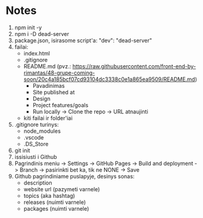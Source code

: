 # Notes

1. npm init -y
2. npm i -D dead-server
3. package.json, isirasome script'a:
   "dev": "dead-server"
4. failai:
    - index.html
    - .gitignore
    - README.md (pvz.: https://raw.githubusercontent.com/front-end-by-rimantas/48-grupe-coming-soon/20c4a185bcf07cd93104dc3338c0e1a865ea9509/README.md)
        - Pavadinimas
        - Site published at
        - Design
        - Project features/goals
        - Run locally -> Clone the repo -> URL atnaujinti
    - kiti failai ir folder'iai
5. .gitignore turinys:
    - node_modules
    - .vscode
    - .DS_Store
6. git init
7. issisiusti i Github
8. Pagrindinis meniu -> Settings -> GitHub Pages -> Build and deployment -> Branch -> pasirinkti bet ka, tik ne NONE -> Save
9. Github pagrindiniame puslapyje, desinys sonas:
    - description
    - website url (pazymeti varnele)
    - topics (aka hashtag)
    - releases (nuimti varnele)
    - packages (nuimti varnele)

